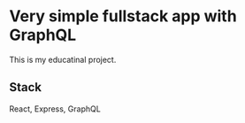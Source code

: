 # Very simple fullstack app with GraphQL

This is my educatinal project.

## Stack

React, Express, GraphQL
